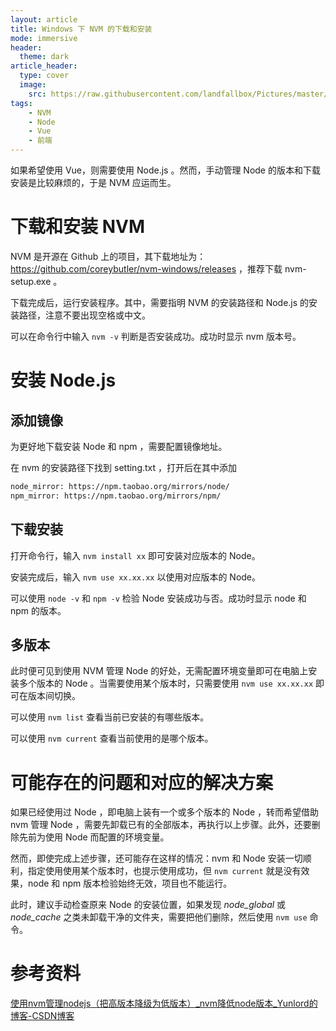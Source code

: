 ```yaml
---
layout: article
title: Windows 下 NVM 的下载和安装
mode: immersive
header:
  theme: dark
article_header: 
  type: cover
  image:
    src: https://raw.githubusercontent.com/landfallbox/Pictures/master/20240213141513.png
tags: 
    - NVM 
    - Node
    - Vue 
    - 前端
---
```


如果希望使用 Vue，则需要使用 Node.js 。然而，手动管理 Node 的版本和下载安装是比较麻烦的，于是 NVM 应运而生。

# 下载和安装 NVM

NVM 是开源在 Github 上的项目，其下载地址为：https://github.com/coreybutler/nvm-windows/releases ，推荐下载 nvm-setup.exe 。

下载完成后，运行安装程序。其中，需要指明 NVM 的安装路径和 Node.js 的安装路径，注意不要出现空格或中文。

可以在命令行中输入 `nvm -v` 判断是否安装成功。成功时显示 nvm 版本号。

# 安装 Node.js

## 添加镜像

为更好地下载安装 Node 和 npm ，需要配置镜像地址。

在 nvm 的安装路径下找到 setting.txt ，打开后在其中添加

```txt
node_mirror: https://npm.taobao.org/mirrors/node/ 
npm_mirror: https://npm.taobao.org/mirrors/npm/
```

## 下载安装

打开命令行，输入 `nvm install xx` 即可安装对应版本的 Node。

安装完成后，输入 `nvm use xx.xx.xx` 以使用对应版本的 Node。

可以使用 `node -v` 和 `npm -v` 检验 Node 安装成功与否。成功时显示 node 和 npm 的版本。

## 多版本

此时便可见到使用 NVM 管理 Node 的好处，无需配置环境变量即可在电脑上安装多个版本的 Node 。当需要使用某个版本时，只需要使用 `nvm use xx.xx.xx` 即可在版本间切换。

可以使用 `nvm list` 查看当前已安装的有哪些版本。

可以使用 `nvm current` 查看当前使用的是哪个版本。

# 可能存在的问题和对应的解决方案

如果已经使用过 Node ，即电脑上装有一个或多个版本的 Node ，转而希望借助 nvm 管理 Node ，需要先卸载已有的全部版本，再执行以上步骤。此外，还要删除先前为使用 Node 而配置的环境变量。

然而，即使完成上述步骤，还可能存在这样的情况：nvm 和 Node 安装一切顺利，指定使用使用某个版本时，也提示使用成功，但 `nvm current` 就是没有效果，node 和 npm 版本检验始终无效，项目也不能运行。

此时，建议手动检查原来 Node 的安装位置，如果发现 *node_global* 或 *node_cache* 之类未卸载干净的文件夹，需要把他们删除，然后使用 `nvm use` 命令。

# 参考资料

[ 使用nvm管理nodejs（把高版本降级为低版本）_nvm降低node版本_Yunlord的博客-CSDN博客](https://blog.csdn.net/kobepaul123/article/details/125360217)